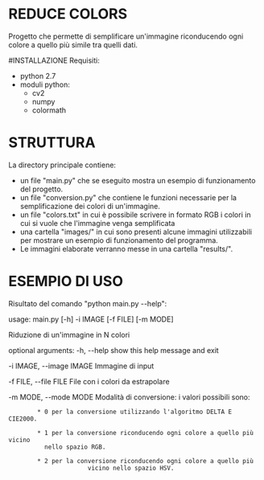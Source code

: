 # REDUCE COLORS
Progetto che permette di semplificare un'immagine riconducendo ogni colore
a quello più simile tra quelli dati.

#INSTALLAZIONE
Requisiti:
* python 2.7
* moduli python:
	* cv2
	* numpy
	* colormath

# STRUTTURA
La directory principale contiene:
* un file "main.py" che se eseguito mostra un esempio di funzionamento del progetto.
* un file "conversion.py" che contiene le funzioni necessarie per la semplificazione
  dei colori di un'immagine.
* un file "colors.txt" in cui è possibile scrivere in formato RGB i colori in cui si vuole
  che l'immagine venga semplificata
* una cartella "images/" in cui sono presenti alcune immagini utilizzabili per mostrare un
  esempio di funzionamento del programma.
* Le immagini elaborate verranno messe in una cartella "results/".

# ESEMPIO DI USO
Risultato del comando "python main.py --help":

usage: main.py [-h] -i IMAGE [-f FILE] [-m MODE]

Riduzione di un'immagine in N colori

optional arguments:
  -h, --help            show this help message and exit

  -i IMAGE, --image IMAGE Immagine di input

  -f FILE, --file FILE  File con i colori da estrapolare

  -m MODE, --mode MODE  Modalità di conversione: i valori possibili sono:

			* 0 per la conversione utilizzando l'algoritmo DELTA E CIE2000.

			* 1 per la conversione riconducendo ogni colore a quello più vicino
			  nello spazio RGB.

			* 2 per la conversione riconducendo ogni colore a quello più
                          vicino nello spazio HSV.
													
